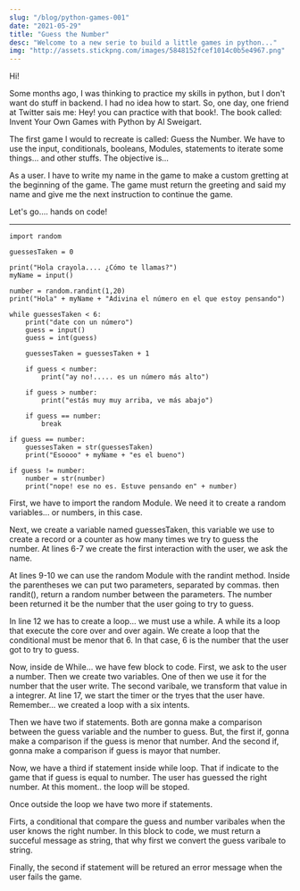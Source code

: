 ```yaml
---
slug: "/blog/python-games-001"
date: "2021-05-29"
title: "Guess the Number"
desc: "Welcome to a new serie to build a little games in python..."
img: "http://assets.stickpng.com/images/5848152fcef1014c0b5e4967.png"
---
```



Hi! 

Some months ago, I was thinking to practice my skills in python, but I don't want do stuff in backend. I had no idea how to start. So, one day, one friend at Twitter sais me: Hey! you can practice with that book!. The book called: Invent Your Own Games with Python by Al Sweigart.

The first game I would to recreate is called: Guess the Number. We have to use the input, conditionals, booleans, Modules, statements to iterate some things... and other stuffs. The objective is...

As a user. I have to write my name in the game to make a custom gretting at the beginning of the game. The game must return the greeting and said my name and give me the next instruction to continue the game.

Let's go.... hands on code! 
__________

```
import random 

guessesTaken = 0

print("Hola crayola.... ¿Cómo te llamas?")
myName = input()

number = random.randint(1,20)
print("Hola" + myName + "Adivina el número en el que estoy pensando")

while guessesTaken < 6:
    print("date con un número")
    guess = input()
    guess = int(guess)
    
    guessesTaken = guessesTaken + 1
    
    if guess < number:
        print("ay no!..... es un número más alto")
              
    if guess > number:
        print("estás muy muy arriba, ve más abajo")
    
    if guess == number:
        break
        
if guess == number:
    guessesTaken = str(guessesTaken)
    print("Esoooo" + myName + "es el bueno")
    
if guess != number:
    number = str(number)
    print("nope! ese no es. Estuve pensando en" + number)
```    

First, we have to import the random Module. We need it to create a random variables... or numbers, in this case.

Next, we create a variable named guessesTaken, this variable we use to create a record or a counter as how many times we try to guess the number. At lines 6-7 we create the first interaction with the user, we ask the name.

At lines 9-10 we can use the random Module with the randint method. Inside the parentheses we can put two parameters, separated by commas. then randit(), return a random number between the parameters. The number been returned it be the number that the user going to try to guess.

In line 12 we has to create a loop... we must use a while. A while its a loop that execute the core over and over again. We create a loop that the conditional must be menor that 6. In that case, 6 is the number that the user got to try to guess.

Now, inside de While... we have few block to code. First, we ask to the user a number. Then we create two variables. One of then we use it for the number that the user write. The second varibale, we transform that value in a integrer. At line 17, we start the timer or the tryes that the user have. Remember... we created a loop with a six intents.

Then we have two if statements. Both are gonna make a comparison between the guess variable and the number to guess. But, the first if, gonna make a comparison if the guess is menor that number. And the second if, gonna make a comparison if guess is mayor that number. 

Now, we have a third if statement inside while loop. That if indicate to the game that if guess is equal to number. The user has guessed the right number. At this moment.. the loop will be stoped.

Once outside the loop we have two more if statements. 

Firts, a conditional that compare the guess and number varibales when the user knows the right number. In this block to code, we must return a succeful message as string, that why first we convert the guess varibale to string.

Finally, the second if statement will be retured an error message when the user fails the game.
